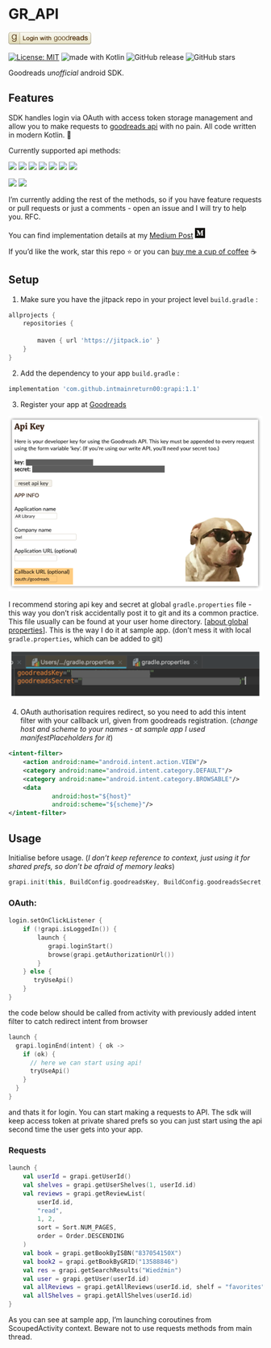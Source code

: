 #  GR_API

![](README/goodreads-login-button-7bd184d3077cf3580f68aa8a00de39ce.png)

[![License: MIT](https://img.shields.io/badge/License-MIT-yellow.svg)](https://opensource.org/licenses/MIT)
<img src="https://img.shields.io/badge/made%20with-kotlin-blue.svg" alt="made with Kotlin">
![GitHub release](https://img.shields.io/github/release/intmainreturn00/grapi.svg)
![GitHub stars](https://img.shields.io/github/stars/intmainreturn00/grapi.svg?style=social)

Goodreads _unofficial_ android SDK.

## Features
SDK handles login via OAuth with access token storage management and allow you to make requests to [goodreads api](https://www.goodreads.com/api/index) with no pain. All code written in modern Kotlin. 🚀

Currently supported api methods: 

[![](https://img.shields.io/badge/-getUserId-blue.svg)]() [![](https://img.shields.io/badge/-getUser-blue.svg)]() [![](https://img.shields.io/badge/-getUserShelves-blue.svg)]() [![](https://img.shields.io/badge/-getReviewList-blue.svg)]() 
[![](https://img.shields.io/badge/-getBookByISBN-blue.svg)]() [![](https://img.shields.io/badge/-getBookByGRID-blue.svg)]() [![](https://img.shields.io/badge/-getSearchResults-blue.svg)]() 

[![](https://img.shields.io/badge/-getAllReviews-blue.svg)]()
[![](https://img.shields.io/badge/-getAllShelves-blue.svg)]()

I’m currently adding the rest of the methods, so if you have feature requests or pull requests or just a comments - open an issue and I will try to help you. RFC.

You can find implementation details at my [Medium Post](https://medium.com/@intmainreturn00/goodreads-api-from-android-with-kotlin-fd8c2c7338d8) <img src="https://github.com/Medium/medium-logos/blob/master/monogram/Monogram.png" width="20">

If you’d like the work, star this repo ⭐️ or you can [buy me a cup of coffee](http://ko-fi.com/intmainreturn00) ☕️

## Setup
1. Make sure you have the jitpack repo in your project level `build.gradle` :


```gradle
allprojects {
    repositories {

        maven { url 'https://jitpack.io' }
    }
}
```

2. Add the dependency to your app `build.gradle` :
```gradle
implementation 'com.github.intmainreturn00:grapi:1.1'
```

3. Register your app at [Goodreads](https://www.goodreads.com/api/keys)
<p align="center">
<img src="README/612866BB-D892-4294-9668-8E8EC844C548.png" width="600">
</p>

I recommend storing api key and secret at global `gradle.properties` file - this way you don’t risk accidentally post it to git and its a common practice. This file usually can be found at your user home directory. [[about global properties](https://medium.com/code-better/hiding-api-keys-from-your-android-repository-b23f5598b906)]. This is the way I do it at sample app. (don’t mess it with local `gradle.properties`, which can be added to git)

<p align="center">
<img src="README/B4376172-F622-4DE4-8329-2E239726D396.png" width="500">
</p>

4. OAuth authorisation requires redirect, so you need to add this intent filter with your callback url, given from goodreads registration. (_change host and scheme to your names - at sample app I used manifestPlaceholders for it_)

```xml
<intent-filter>
    <action android:name="android.intent.action.VIEW"/>
    <category android:name="android.intent.category.DEFAULT"/>
    <category android:name="android.intent.category.BROWSABLE"/>
    <data
            android:host="${host}"
            android:scheme="${scheme}"/>
</intent-filter>
```

## Usage
Initialise before usage. (_I don’t keep reference to context, just using it for shared prefs, so don’t be afraid of memory leaks_)

```kotlin
grapi.init(this, BuildConfig.goodreadsKey, BuildConfig.goodreadsSecret, BuildConfig.goodreadsCallback)
```

### OAuth:

```kotlin
login.setOnClickListener {
    if (!grapi.isLoggedIn()) {
    	launch {
       	   grapi.loginStart()
           browse(grapi.getAuthorizationUrl())
        }
    } else {
       tryUseApi()
    }
}
```
the code below should be called from activity with previously added intent filter to catch redirect intent from browser

```kotlin
launch {
  grapi.loginEnd(intent) { ok ->
    if (ok) {
      // here we can start using api!
      tryUseApi()
    }
  }
}
```

and thats it for login. You can start making a requests to API. The sdk will keep access token at private shared prefs so you can just start using the api second time the user gets into your app. 

### Requests

```kotlin
launch {
    val userId = grapi.getUserId()
    val shelves = grapi.getUserShelves(1, userId.id)
    val reviews = grapi.getReviewList(
        userId.id,
        "read",
        1, 2,
        sort = Sort.NUM_PAGES,
        order = Order.DESCENDING
    )
    val book = grapi.getBookByISBN("837054150X")
    val book2 = grapi.getBookByGRID("13588846")
    val res = grapi.getSearchResults("Wiedźmin")
    val user = grapi.getUser(userId.id)
    val allReviews = grapi.getAllReviews(userId.id, shelf = "favorites")
    val allShelves = grapi.getAllShelves(userId.id)
}
```

As you can see at sample app, I’m launching coroutines from ScoupedActivity context. Beware not to use requests methods from main thread.
